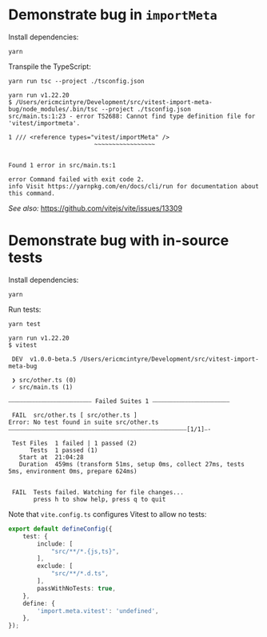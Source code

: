 # Demonstrate bug in `importMeta`

Install dependencies:

```shell
yarn
```

Transpile the TypeScript:

```shell
yarn run tsc --project ./tsconfig.json
```

```
yarn run v1.22.20
$ /Users/ericmcintyre/Development/src/vitest-import-meta-bug/node_modules/.bin/tsc --project ./tsconfig.json
src/main.ts:1:23 - error TS2688: Cannot find type definition file for 'vitest/importmeta'.

1 /// <reference types="vitest/importMeta" />
                        ~~~~~~~~~~~~~~~~~


Found 1 error in src/main.ts:1

error Command failed with exit code 2.
info Visit https://yarnpkg.com/en/docs/cli/run for documentation about this command.
```

_See also:_ https://github.com/vitejs/vite/issues/13309

# Demonstrate bug with in-source tests

Install dependencies:

```shell
yarn
```

Run tests:

```shell
yarn test
```

```
yarn run v1.22.20
$ vitest

 DEV  v1.0.0-beta.5 /Users/ericmcintyre/Development/src/vitest-import-meta-bug

 ❯ src/other.ts (0)
 ✓ src/main.ts (1)

⎯⎯⎯⎯⎯⎯⎯⎯⎯⎯⎯⎯⎯⎯⎯⎯⎯⎯⎯⎯⎯⎯⎯⎯⎯⎯⎯⎯ Failed Suites 1 ⎯⎯⎯⎯⎯⎯⎯⎯⎯⎯⎯⎯⎯⎯⎯⎯⎯⎯⎯⎯⎯⎯⎯⎯⎯⎯

 FAIL  src/other.ts [ src/other.ts ]
Error: No test found in suite src/other.ts
⎯⎯⎯⎯⎯⎯⎯⎯⎯⎯⎯⎯⎯⎯⎯⎯⎯⎯⎯⎯⎯⎯⎯⎯⎯⎯⎯⎯⎯⎯⎯⎯⎯⎯⎯⎯⎯⎯⎯⎯⎯⎯⎯⎯⎯⎯⎯⎯⎯⎯⎯⎯⎯⎯⎯⎯⎯⎯⎯⎯[1/1]⎯-

 Test Files  1 failed | 1 passed (2)
      Tests  1 passed (1)
   Start at  21:04:28
   Duration  459ms (transform 51ms, setup 0ms, collect 27ms, tests 5ms, environment 0ms, prepare 624ms)


 FAIL  Tests failed. Watching for file changes...
       press h to show help, press q to quit
```

Note that `vite.config.ts` configures Vitest to allow no tests:

```typescript
export default defineConfig({
    test: {
        include: [
            "src/**/*.{js,ts}",
        ],
        exclude: [
            "src/**/*.d.ts",
        ],
        passWithNoTests: true,
    },
    define: {
        'import.meta.vitest': 'undefined',
    },
});
```
